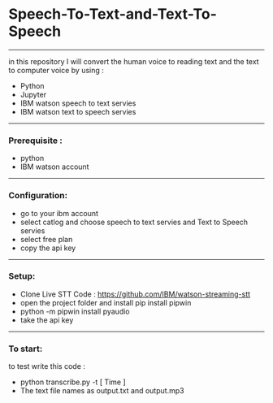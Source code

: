 # Speech-To-Text-and-Text-To-Speech
--------------------------------------------------
in this repository I will convert the human voice to reading text and the text to computer voice by
using : 
- Python
- Jupyter
- IBM watson speech to text servies 
- IBM watson text to speech servies
-----------------------------------------------

### Prerequisite : 
- python
- IBM watson account

----------------------------

### Configuration:

- go to your ibm account 
- select catlog and choose speech to text servies and Text to Speech servies 
- select free plan
- copy the api key 

----------------------------------------

### Setup:
- Clone Live STT Code : https://github.com/IBM/watson-streaming-stt
- open the project folder and install pip install pipwin
- python -m pipwin install pyaudio
- take the api key
-----------------------------------



### To start:

to test write this code :

- python transcribe.py -t [ Time ]
- The text file names as output.txt and output.mp3 
